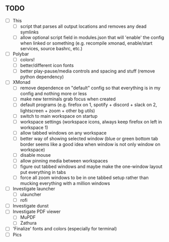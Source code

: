 ## TODO

- [ ] This
	- [ ] script that parses all output locations and removes any dead symlinks
	- [ ] allow optional script field in modules.json that will 'enable' the config when linked or something (e.g. recompile xmonad, enable/start services, source bashrc, etc.)
- [ ] Polybar
	- [ ] colors!
	- [ ] better/different icon fonts
	- [ ] better play-pause/media controls and spacing and stuff (remove python dependency)
- [ ] XMonad
	- [ ] remove dependence on "default" config so that everything is in my config and nothing more or less
	- [ ] make new terminals grab focus when created
	- [ ] default programs (e.g. firefox on 1, spotify + discord + slack on 2, lightscreen + zoom + other bg utils)
	- [ ] switch to main workspace on startup
	- [ ] workspace settings (workspace icons, always keep firefox on left in workspace 1)
	- [ ] allow tabbed windows on any workspace
	- [ ] better way of showing selected window (blue or green bottom tab border seems like a good idea when window is not only window on workspace)
	- [ ] disable mouse
	- [ ] allow pinning media between workspaces
	- [ ] figure out tabbed windows and maybe make the one-window layout put everything in tabs
	- [ ] force all zoom windows to be in one tabbed setup rather than mucking everything with a million windows
- [ ] Investigate launcher
	- [ ] ulauncher
	- [ ] rofi
- [ ] Investigate dunst
- [ ] Investigate PDF viewer
	- [ ] MuPDF
	- [ ] Zathura
- [ ] 'Finalize' fonts and colors (especially for terminal)
- [ ] Pics
